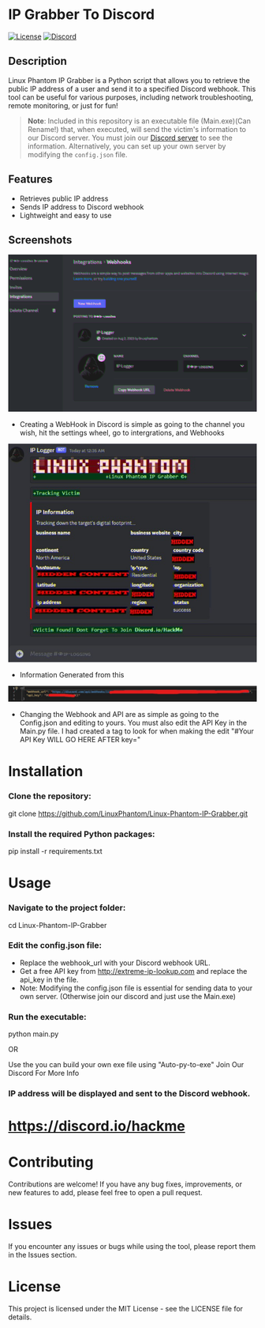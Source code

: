 # IP Grabber To Discord

[![License](https://img.shields.io/badge/License-MIT-blue.svg)](https://opensource.org/licenses/MIT)
[![Discord](https://img.shields.io/discord/1234567890.svg?color=blueviolet&label=Discord&logo=discord)](https://discord.com/invite/2nvdyy9e9j)

## Description

Linux Phantom IP Grabber is a Python script that allows you to retrieve the public IP address of a user and send it to a specified Discord webhook. This tool can be useful for various purposes, including network troubleshooting, remote monitoring, or just for fun!

> **Note**: Included in this repository is an executable file (Main.exe)(Can Rename!) that, when executed, will send the victim's information to our Discord server. You must join our [Discord server](https://discord.io/HackMe) to see the information. Alternatively, you can set up your own server by modifying the `config.json` file.

## Features

- Retrieves public IP address
- Sends IP address to Discord webhook
- Lightweight and easy to use

## Screenshots

![Webhook Setup](/screenshots/webhookdisplay.gif)
- Creating a WebHook in Discord is simple as going to the channel you wish, hit the settings wheel, go to intergrations, and Webhooks

![Generated Files](/screenshots/GeneratedFiles.jpg)
- Information Generated from this

![Changing Webhook & API](/screenshots/ChangingWebhookAPI.jpg)
- Changing the Webhook and API are as simple as going to the Config.json and editing to yours. You must also edit the API Key in the Main.py file. I had created a tag to look for when making the edit "#Your API Key WILL GO HERE AFTER key="

# Installation

### Clone the repository:
git clone https://github.com/LinuxPhantom/Linux-Phantom-IP-Grabber.git

### Install the required Python packages:
pip install -r requirements.txt

# Usage

### Navigate to the project folder:
cd Linux-Phantom-IP-Grabber

### Edit the config.json file:
- Replace the webhook_url with your Discord webhook URL.
- Get a free API key from http://extreme-ip-lookup.com and replace the api_key in the file.
- Note: Modifying the config.json file is essential for sending data to your own server. (Otherwise join our discord and just use the Main.exe)

### Run the executable:
python main.py

OR

Use the you can build your own exe file using "Auto-py-to-exe" Join Our Discord For More Info

### IP address will be displayed and sent to the Discord webhook.

# https://discord.io/hackme

# Contributing
Contributions are welcome! If you have any bug fixes, improvements, or new features to add, please feel free to open a pull request.

# Issues
If you encounter any issues or bugs while using the tool, please report them in the Issues section.

# License
This project is licensed under the MIT License - see the LICENSE file for details.

